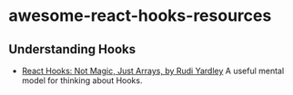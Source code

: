 # awesome-react-hooks-resources

## Understanding Hooks
- [React Hooks: Not Magic, Just Arrays, by Rudi Yardley](https://medium.com/@ryardley/react-hooks-not-magic-just-arrays-cd4f1857236e?ck_subscriber_id=369193481) A useful mental model for thinking about Hooks.
